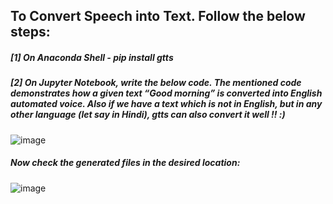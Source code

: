 ## To Convert Speech into Text. Follow the below steps:

##### [1] On Anaconda Shell - pip install gtts 
##### [2] On Jupyter Notebook, write the below code. The mentioned code demonstrates how a given text “Good morning” is converted into English automated voice. Also if we have a text which is not in English, but in any other language (let say in Hindi), gtts can also convert it well !! :)

![image](https://user-images.githubusercontent.com/689226/49779373-b2cefd00-fd2f-11e8-89c9-a995cf3903a3.png)

##### Now check the generated files in the desired location:

![image](https://user-images.githubusercontent.com/689226/49779397-c8442700-fd2f-11e8-8c1b-4d3188703295.png)
